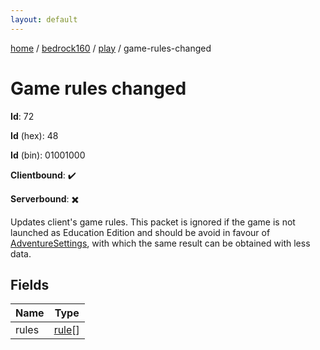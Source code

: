 ```yaml
---
layout: default
---
```


[home](/)  /  [bedrock160](/protocol/bedrock160)  /  [play](/protocol/bedrock160/play)  /  game-rules-changed

# Game rules changed

**Id**: 72

**Id** (hex): 48

**Id** (bin): 01001000

**Clientbound**: ✔️

**Serverbound**: ✖️

Updates client's game rules. This packet is ignored if the game is not launched as Education Edition and should be avoid in favour of [AdventureSettings](#play_adventure-settings), with which the same result can be obtained with less data.

## Fields

Name | Type
---|---
rules | [rule](/protocol/bedrock160/types/rule)[]
